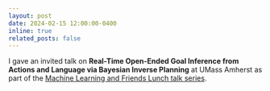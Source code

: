 ```yaml
---
layout: post
date: 2024-02-15 12:00:00-0400
inline: true
related_posts: false
---
```


I gave an invited talk on **Real-Time Open-Ended Goal Inference from Actions and Language via Bayesian Inverse Planning** at UMass Amherst as part of the [Machine Learning and Friends Lunch talk series](https://umass-mlfl.github.io/).